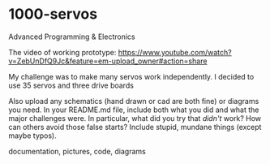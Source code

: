# 1000-servos
Advanced Programming &amp; Electronics

The video of working prototype: https://www.youtube.com/watch?v=ZebUnDfQ9Jc&feature=em-upload_owner#action=share

My challenge was to make many servos work independently. I decided to use 35 servos and three drive boards 

Also upload any schematics
(hand drawn or cad are both fine) or diagrams you need. In your README.md file,
include both what you did and what the major challenges were. In particular,
what did you try that *didn't* work? How can others avoid those false starts?
Include stupid, mundane things (except maybe typos).

documentation, pictures, code, diagrams
